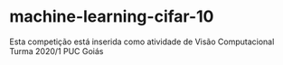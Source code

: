# machine-learning-cifar-10
Esta competição está inserida como atividade de Visão Computacional Turma 2020/1 PUC Goiás
